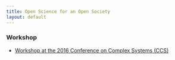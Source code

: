 ```yaml
---
title: Open Science for an Open Society
layout: default
---
```


### Workshop

- [Workshop at the 2016 Conference on Complex Systems (CCS)](ccs16/)

